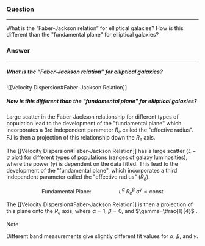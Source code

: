 ### Question
---
What is the “Faber-Jackson relation” for elliptical galaxies? How is this different than the "fundamental plane" for elliptical galaxies?

### Answer
---
##### What is the “Faber-Jackson relation” for elliptical galaxies?

![[Velocity Dispersion#Faber-Jackson Relation]]

##### How is this different than the "fundamental plane" for elliptical galaxies?

Large scatter in the Faber-Jackson relationship for different types of population lead to the development of the "fundamental plane" which incorporates a 3rd independent parameter $R_e$ called the "effective radius". FJ is then a projection of this relationship down the $R_e$ axis.

The [[Velocity Dispersion#Faber-Jackson Relation]] has a large scatter ($L-\sigma$ plot) for different types of populations (ranges of galaxy luminosities), where the power ($\gamma$) is dependent on the data fitted. This lead to the development of the "fundamental plane", which incorporates a third independent parameter called the "effective radius" ($R_{e}$). 

$$\text{Fundamental Plane:} \hspace{2cm} L^{\alpha} \; R_{e}^{\beta} \; \sigma^\gamma \propto \text{const}$$

The [[Velocity Dispersion#Faber-Jackson Relation]] is then a projection of this plane onto the $R_e$ axis, where $\alpha=1$, $\beta=0$, and $\gamma=\tfrac{1}{4}$ .

> [!note] 
> Different band measurements give slightly different fit values for $\alpha$, $\beta$, and $\gamma$.

